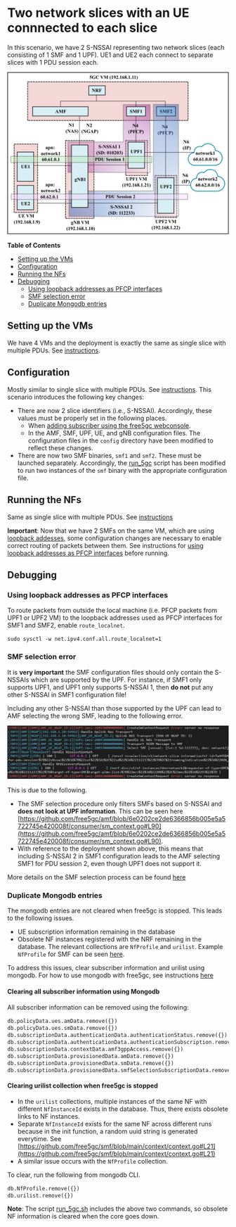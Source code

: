 # Two network slices with an UE connnected to each slice

In this scenario, we have 2 S-NSSAI representing two network slices (each consisting of 1 SMF and 1 UPF). UE1 and UE2 each connect to separate slices with 1 PDU session each.

![slicing 01](../images/slice_deployment_01.png)

**Table of Contents**

- [Setting up the VMs](#setting-up-the-vms)
- [Configuration](#configuration)
- [Running the NFs](#running-the-nfs)
- [Debugging](#debugging)
  - [Using loopback addresses as PFCP interfaces](#using-loopback-addresses-as-pfcp-interfaces)
  - [SMF selection error](#smf-selection-error)
  - [Duplicate Mongodb entries](#duplicate-mongodb-entries)
  

## Setting up the VMs
We have 4 VMs and the deployment is exactly the same as single slice with multiple PDUs. See [instructions](../single-slice-multiple-pdu/README.md#setting-up-the-vms).

## Configuration
Mostly similar to single slice with multiple PDUs. See [instructions](../single-slice-multiple-pdu/README.md#configuration). This scenario introduces the following key changes:
- There are now 2 slice identifiers (i.e., S-NSSAI). Accordingly, these values must be properly set in the following places.
  - When [adding subscriber using the free5gc webconsole](https://www.youtube.com/watch?v=MWlMUejBPpA).
  - In the AMF, SMF, UPF, UE, and gNB configuration files. The configuration files in the `config` directory have been modified to reflect these changes.
- There are now two SMF binaries, `smf1` and `smf2`. These must be launched separately. Accordingly, the [run_5gc](scripts/run_5gc.sh) script has been modified to run two instances of the `smf` binary with the appropriate configuration file.

## Running the NFs

Same as single slice with multiple PDUs. See [instructions](../single-slice-multiple-pdu/README.md#running-the-nfs)

**Important**: Now that we have 2 SMFs on the same VM, which are using [loopback addesses](https://www.juniper.net/documentation/en_US/junos/topics/concept/interface-security-loopback-understanding.html), some configuration changes are necessary to enable correct routing of packets between them. See instructions for [using loopback addresses as PFCP interfaces](#using-loopback-addresses-as-pfcp-interfaces) before running.


## Debugging

### Using loopback addresses as PFCP interfaces 

To route packets from outside the local machine (i.e. PFCP packets from UPF1 or UPF2 VM) to the loopback addresses used as PFCP interfaces for SMF1 and SMF2, enable `route_localnet`.

```
sudo sysctl -w net.ipv4.conf.all.route_localnet=1
```
### SMF selection error

It is **very important** the SMF configuration files should only contain the S-NSSAIs which are supported by the UPF. For instance, if SMF1 only supports UPF1, and UPF1 only supports S-NSSAI 1, then **do not** put any other S-NSSAI in SMF1 configuration file!

Including any other S-NSSAI than those supported by the UPF can lead to AMF selecting the wrong SMF, leading to the following error.
  
![smf_error](../images/smf_error.jpg)

This is due to the following.
- The SMF selection procedure only filters SMFs based on S-NSSAI and **does not look at UPF information**. This can be seen here [https://github.com/free5gc/amf/blob/6e0202ce2de6366856b005e5a5722745e420008f/consumer/sm_context.go#L90](https://github.com/free5gc/amf/blob/6e0202ce2de6366856b005e5a5722745e420008f/consumer/sm_context.go#L90).
- With reference to the deployment shown above, this means that including S-NSSAI 2 in SMF1 configuration leads to the AMF selecting SMF1 for PDU session 2, even though UPF1 does not support it. 

More details on the SMF selection process can be found [here](SMF-selection.md)

### Duplicate Mongodb entries

The mongodb entries are not cleared when free5gc is stopped.
This leads to the following issues.

- UE subscription information remaining in the database  
- Obsolete NF instances registered with the NRF remaining in the database. The relevant collections are `NfProfile` and `urilist`. Example `NfProfile` for SMF can be seen [here](logs/smf_nfprofile.json).

To address this issues, clear subscriber information and urilist using mongodb.
For how to use mongodb with free5gc, see instructions [here](../DEBUGGING.md#using-mongodb-database)

#### Clearing all subscriber information using Mongodb
 

All subscriber information can be removed using the following:
```
db.policyData.ues.amData.remove({})
db.policyData.ues.smData.remove({})
db.subscriptionData.authenticationData.authenticationStatus.remove({})
db.subscriptionData.authenticationData.authenticationSubscription.remove({})
db.subscriptionData.contextData.amf3gppAccess.remove({})
db.subscriptionData.provisionedData.amData.remove({})
db.subscriptionData.provisionedData.smData.remove({})
db.subscriptionData.provisionedData.smfSelectionSubscriptionData.remove({})
```

#### Clearing urilist collection when free5gc is stopped

- In the `urilist` collections, multiple instances of the same NF with different `NfInstanceId` exists in the database. Thus, there exists obsolete links to NF instances.
- Separate `NfInstanceId` exists for the same NF across different runs because in the init function, a random uuid string is generated everytime. See [https://github.com/free5gc/smf/blob/main/context/context.go#L21](https://github.com/free5gc/smf/blob/main/context/context.go#L21)
- A similar issue occurs with the `NfProfile` collection.
   
To clear, run the following from mongodb CLI.
```
db.NfProfile.remove({})
db.urilist.remove({})
```

**Note**: The script [run_5gc.sh](scripts/run_5gc.sh) includes the above two commands, so obsolete NF information is cleared when the core goes down.


